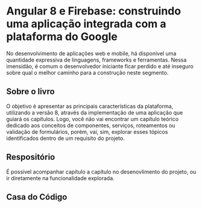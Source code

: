 # Angular 8 e Firebase: construindo uma aplicação integrada com a plataforma do Google 

No desenvolvimento de aplicações web e mobile, há disponível uma quantidade expressiva de linguagens, frameworks e ferramentas. Nessa imensidão, é comum o desenvolvedor iniciante ficar perdido e até inseguro sobre qual o melhor caminho para a construção neste segmento.

## Sobre o livro

O objetivo  é apresentar as principais características da plataforma, utilizando a versão 8, através da implementação de uma aplicação que guiará
os capítulos. Logo, você não vai encontrar um capítulo teórico dedicado aos conceitos de componentes, serviços, roteamentos ou
validação de formulários, porém, vai, sim, explorar esses tópicos identificados dentro de um requisito do projeto.


## Respositório

É possivel acompanhar capítulo a capítulo no desenovlimento do projeto, ou ir diretamente na funcionalidade explorada.

## Casa do Código



